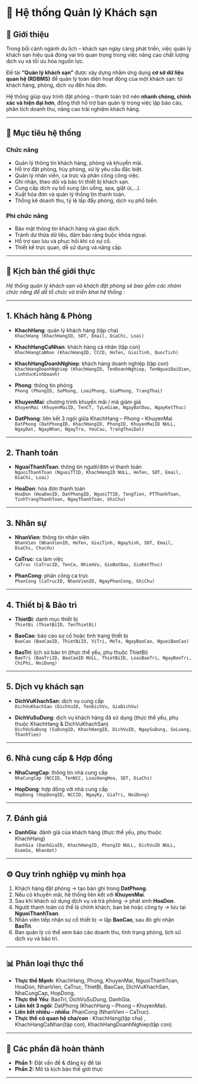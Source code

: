 # 🏨 Hệ thống Quản lý Khách sạn

## 📌 Giới thiệu
Trong bối cảnh ngành du lịch – khách sạn ngày càng phát triển, việc quản lý khách sạn hiệu quả đóng vai trò quan trọng trong việc nâng cao chất lượng dịch vụ và tối ưu hóa nguồn lực.  

Đề tài **“Quản lý khách sạn”** được xây dựng nhằm ứng dụng **cơ sở dữ liệu quan hệ (RDBMS)** để quản lý toàn diện hoạt động của một khách sạn: từ khách hàng, phòng, dịch vụ đến hóa đơn.  

Hệ thống giúp quy trình đặt phòng – thanh toán trở nên **nhanh chóng, chính xác và hiện đại hơn**, đồng thời hỗ trợ ban quản lý trong việc lập báo cáo, phân tích doanh thu, nâng cao trải nghiệm khách hàng.  

---

## 🎯 Mục tiêu hệ thống

### Chức năng
- Quản lý thông tin khách hàng, phòng và khuyến mãi.  
- Hỗ trợ đặt phòng, hủy phòng, xử lý yêu cầu đặc biệt.  
- Quản lý nhân viên, ca trực và phân công công việc.  
- Ghi nhận, theo dõi và bảo trì thiết bị khách sạn.  
- Cung cấp dịch vụ bổ sung (ăn uống, spa, giặt ủi,…).  
- Xuất hóa đơn và quản lý thông tin thanh toán.  
- Thống kê doanh thu, tỷ lệ lấp đầy phòng, dịch vụ phổ biến.  

### Phi chức năng
- Bảo mật thông tin khách hàng và giao dịch.  
- Tránh dư thừa dữ liệu, đảm bảo ràng buộc khóa ngoại.  
- Hỗ trợ sao lưu và phục hồi khi có sự cố.  
- Thiết kế trực quan, dễ sử dụng và nâng cấp.  
---
## 🏨 Kịch bản thế giới thực 
*Hệ thống quản lý khách sạn và khách đặt phòng sẽ bao gồm các nhóm chức năng để dễ tổ chức và triển khai hệ thống :*

---
## 1. Khách hàng & Phòng
- **KhachHang**: quản lý khách hàng (tập cha)  
  `KhachHang (KhachHangID, SDT, Email, DiaChi, Loai)`

- **KhachHangCaNhan**: khách hàng cá nhân (tập con)  
  `KhachHangCaNhan (KhachHangID, CCCD, HoTen, GioiTinh, QuocTich)`

- **KhachHangDoanhNghiep**: khách hàng doanh nghiệp (tập con)  
  `KhachHangDoanhNghiep (KhachHangID, TenDoanhNghiep, TenNguoiDaiDien, LinhVucKinhDoanh)`

- **Phong**: thông tin phòng  
  `Phong (PhongID, SoPhong, LoaiPhong, GiaPhong, TrangThai)`

- **KhuyenMai**: chương trình khuyến mãi / mã giảm giá  
  `KhuyenMai (KhuyenMaiID, TenCT, TyLeGiam, NgayBatDau, NgayKetThuc)`

- **DatPhong**: liên kết 3 ngôi giữa KhachHang – Phong – KhuyenMai  
  `DatPhong (DatPhongID, KhachHangID, PhongID, KhuyenMaiID NULL, NgayDat, NgayNhan, NgayTra, YeuCau, TrangThaiDat)`

---

## 2. Thanh toán
- **NguoiThanhToan**: thông tin người/đơn vị thanh toán  
  `NguoiThanhToan (NguoiTTID, KhachHangID NULL, HoTen, SDT, Email, DiaChi, Loai)`

- **HoaDon**: hóa đơn thanh toán  
  `HoaDon (HoaDonID, DatPhongID, NguoiTTID, TongTien, PTThanhToan, TinhTrangThanhToan, NgayThanhToan, GhiChu)`

---

## 3. Nhân sự
- **NhanVien**: thông tin nhân viên  
  `NhanVien (NhanVienID, HoTen, GioiTinh, NgaySinh, SDT, Email, DiaChi, ChucVu)`

- **CaTruc**: ca làm việc  
  `CaTruc (CaTrucID, TenCa, NhiemVu, GioBatDau, GioKetThuc)`

- **PhanCong**: phân công ca trực  
  `PhanCong (CaTrucID, NhanVienID, NgayPhanCong, GhiChu)`

---

## 4. Thiết bị & Bảo trì
- **ThietBi**: danh mục thiết bị  
  `ThietBi (ThietBiID, TenThietBi)`

- **BaoCao**: báo cáo sự cố hoặc tình trạng thiết bị  
  `BaoCao (BaoCaoID, ThietBiID, ViTri, MoTa, NgayBaoCao, NguoiBaoCao)`

- **BaoTri**: lịch sử bảo trì (thực thể yếu, phụ thuộc ThietBi)  
  `BaoTri (BaoTriID, BaoCaoID NULL, ThietBiID, LoaiBaoTri, NgayBaoTri, ChiPhi, NoiDung)`

---

## 5. Dịch vụ khách sạn
- **DichVuKhachSan**: dịch vụ cung cấp  
  `DichVuKhachSan (DichVuID, TenDichVu, GiaDichVu)`

- **DichVuSuDung**: dịch vụ khách hàng đã sử dụng (thực thể yếu, phụ thuộc KhachHang & DichVuKhachSan)  
  `DichVuSuDung (SuDungID, KhachHangID, DichVuID, NgaySuDung, SoLuong, ThanhTien)`

---

## 6. Nhà cung cấp & Hợp đồng
- **NhaCungCap**: thông tin nhà cung cấp  
  `NhaCungCap (NCCID, TenNCC, LoaiHangHoa, SDT, DiaChi)`

- **HopDong**: hợp đồng với nhà cung cấp  
  `HopDong (HopDongID, NCCID, NgayKy, GiaTri, NoiDung)`

---

## 7. Đánh giá
- **DanhGia**: đánh giá của khách hàng (thực thể yếu, phụ thuộc KhachHang)  
  `DanhGia (DanhGiaID, KhachHangID, PhongID NULL, DichVuID NULL, DiemSo, NhanXet)`

---

## ⚙️ Quy trình nghiệp vụ minh họa
1. Khách hàng đặt phòng → tạo bản ghi trong **DatPhong**.  
2. Nếu có khuyến mãi, hệ thống liên kết với **KhuyenMai**.  
3. Sau khi khách sử dụng dịch vụ và trả phòng → phát sinh **HoaDon**.  
4. Người thanh toán có thể là chính khách, bạn bè hoặc công ty → lưu tại **NguoiThanhToan**.  
5. Nhân viên tiếp nhận sự cố thiết bị → lập **BaoCao**, sau đó ghi nhận **BaoTri**.  
6. Ban quản lý có thể xem báo cáo doanh thu, tình trạng phòng, lịch sử dịch vụ và bảo trì.  

---

## 📊 Phân loại thực thể
- **Thực thể Mạnh**: KhachHang, Phong, KhuyenMai, NguoiThanhToan, HoaDon, NhanVien, CaTruc, ThietBi, BaoCao, DichVuKhachSan, NhaCungCap, HopDong.
- **Thực thể Yếu**: BaoTri, DichVuSuDung, DanhGia.
- **Liên kết 3 ngôi**: DatPhong (KhachHang – Phong – KhuyenMai).
- **Liên kết nhiều – nhiều**: PhanCong (NhanVien – CaTruc).
- **Thực thể có quan hệ cha/con** : KhachHang(tập cha) , KhachHangCaNhan(tập con), KhachHangDoanhNghiep(tập con).
---


## 📅 Các phần đã hoàn thành

- **Phần 1:** Đặt vấn đề & đăng ký đề tài  
- **Phần 2:** Mô tả kịch bản thế giới thực  
---
